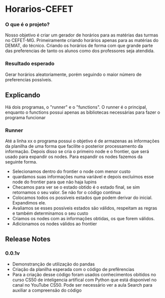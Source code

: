 # Horarios-CEFET

### O que é o projeto?

Nosso objetivo é criar um gerador de horários para as matérias das turmas no CEFET-MG. Primeiramente criando horários apenas para as matérias do DEMAT, do técnico. Criando os horários de forma com que grande parte das preferencias de tanto os alunos como dos professores seja atendida.

### Resultado esperado

Gerar horários aleatoriamente, porém seguindo o maior número de preferencias possíveis.


## Explicando
Há dois programas, o "runner" e o "functions". O runner é o principal, enquanto o functions possui apenas as bibliotecas necessárias para fazer o programa funcionar
### Runner
Até a linha xx o programa possui o objetivo é de armazenas as informações da planilha de uma forma que facilite o posterior processamento da informação.
Depois disso se cria o primeiro node e o frontier, que será usado para expandir os nodes.
Para espandir os nodes fazemos da seguinte forma.
- Selecionamos dentro do frontier o node com menor custo
- quardamos suas informações numa variável e depois excluímos esse node do frontier para que não haja lupins
- Checamos para ver se o estado obtido é o estado final, se sim retornamos o seu valor. Se não for o código continua
- Colocamos todos os possíveis estados que podem derivar do inicial. Expandimos ele.
- Avaliamos se esses possíveis estados são válidos, respeitam as regras e também determinamos o seu custo
- Criamos os nodes com as informações obtidas, os que forem válidos.
- Adicionamos os nodes válidos ao frontier




## Release Notes
### 0.0.1v
- Demonstranção de utilização do pandas
- Criação da planilha esperada com o código de prefêrencias
- Para a criação desse código foram usados conhecimentos obitidos no curso CS50 de inteligencia artifical com Python que está disponível no canal no YouTube CS50. Pode ser necessário ver a aula Search para auxiliar a compreensão do código